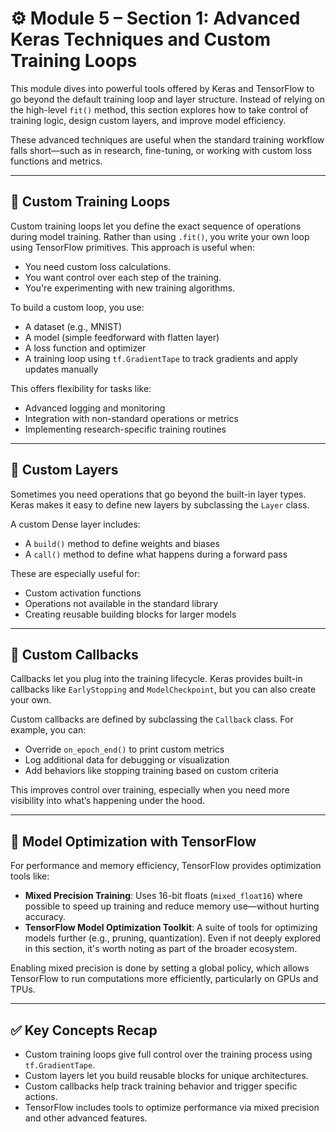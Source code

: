 # ⚙️ Module 5 – Section 1: Advanced Keras Techniques and Custom Training Loops

This module dives into powerful tools offered by Keras and TensorFlow to go beyond the default training loop and layer structure. Instead of relying on the high-level `fit()` method, this section explores how to take control of training logic, design custom layers, and improve model efficiency.

These advanced techniques are useful when the standard training workflow falls short—such as in research, fine-tuning, or working with custom loss functions and metrics.

---

## 🔄 Custom Training Loops

Custom training loops let you define the exact sequence of operations during model training. Rather than using `.fit()`, you write your own loop using TensorFlow primitives. This approach is useful when:

- You need custom loss calculations.
- You want control over each step of the training.
- You're experimenting with new training algorithms.

To build a custom loop, you use:

- A dataset (e.g., MNIST)
- A model (simple feedforward with flatten layer)
- A loss function and optimizer
- A training loop using `tf.GradientTape` to track gradients and apply updates manually

This offers flexibility for tasks like:

- Advanced logging and monitoring
- Integration with non-standard operations or metrics
- Implementing research-specific training routines

---

## 🧱 Custom Layers

Sometimes you need operations that go beyond the built-in layer types. Keras makes it easy to define new layers by subclassing the `Layer` class.

A custom Dense layer includes:

- A `build()` method to define weights and biases
- A `call()` method to define what happens during a forward pass

These are especially useful for:

- Custom activation functions
- Operations not available in the standard library
- Creating reusable building blocks for larger models

---

## 🧩 Custom Callbacks

Callbacks let you plug into the training lifecycle. Keras provides built-in callbacks like `EarlyStopping` and `ModelCheckpoint`, but you can also create your own.

Custom callbacks are defined by subclassing the `Callback` class. For example, you can:

- Override `on_epoch_end()` to print custom metrics
- Log additional data for debugging or visualization
- Add behaviors like stopping training based on custom criteria

This improves control over training, especially when you need more visibility into what’s happening under the hood.

---

## 🧠 Model Optimization with TensorFlow

For performance and memory efficiency, TensorFlow provides optimization tools like:

- **Mixed Precision Training**: Uses 16-bit floats (`mixed_float16`) where possible to speed up training and reduce memory use—without hurting accuracy.
- **TensorFlow Model Optimization Toolkit**: A suite of tools for optimizing models further (e.g., pruning, quantization). Even if not deeply explored in this section, it's worth noting as part of the broader ecosystem.

Enabling mixed precision is done by setting a global policy, which allows TensorFlow to run computations more efficiently, particularly on GPUs and TPUs.

---

## ✅ Key Concepts Recap

- Custom training loops give full control over the training process using `tf.GradientTape`.
- Custom layers let you build reusable blocks for unique architectures.
- Custom callbacks help track training behavior and trigger specific actions.
- TensorFlow includes tools to optimize performance via mixed precision and other advanced features.
